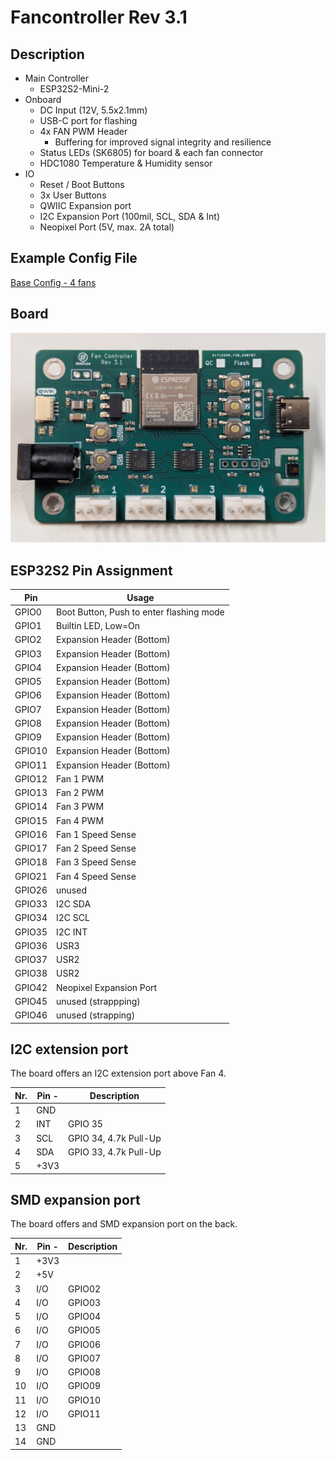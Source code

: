 # Fancontroller Rev 3.1

## Description

* Main Controller
  * ESP32S2-Mini-2
* Onboard
  * DC Input (12V, 5.5x2.1mm)
  * USB-C port for flashing
  * 4x FAN PWM Header
    * Buffering for improved signal integrity and resilience 
  * Status LEDs (SK6805) for board & each fan connector
  * HDC1080 Temperature & Humidity sensor
* IO
  * Reset / Boot Buttons
  * 3x User Buttons
  * QWIIC Expansion port
  * I2C Expansion Port (100mil, SCL, SDA & Int)
  * Neopixel Port (5V, max. 2A total)

## Example Config File

[Base Config - 4 fans](/fancontroller-rev3.1-esp32.yaml)

## Board

![view of the board](board_rev3.1.jpg)

## ESP32S2 Pin Assignment

Pin    | Usage
------ | ------
GPIO0  | Boot Button, Push to enter flashing mode
GPIO1  | Builtin LED, Low=On
GPIO2  | Expansion Header (Bottom)
GPIO3  | Expansion Header (Bottom)
GPIO4  | Expansion Header (Bottom)
GPIO5  | Expansion Header (Bottom)
GPIO6  | Expansion Header (Bottom)
GPIO7  | Expansion Header (Bottom)
GPIO8  | Expansion Header (Bottom)
GPIO9  | Expansion Header (Bottom)
GPIO10 | Expansion Header (Bottom)
GPIO11 | Expansion Header (Bottom)
GPIO12 | Fan 1 PWM
GPIO13 | Fan 2 PWM
GPIO14 | Fan 3 PWM
GPIO15 | Fan 4 PWM
GPIO16 | Fan 1 Speed Sense
GPIO17 | Fan 2 Speed Sense
GPIO18 | Fan 3 Speed Sense
GPIO21 | Fan 4 Speed Sense
GPIO26 | unused
GPIO33 | I2C SDA
GPIO34 | I2C SCL
GPIO35 | I2C INT
GPIO36 | USR3
GPIO37 | USR2
GPIO38 | USR2
GPIO42 | Neopixel Expansion Port
GPIO45 | unused (strappping)
GPIO46 | unused (strapping)

## I2C extension port

The board offers an I2C extension port above Fan 4.

Nr. | Pin -| Description
----|------|------------
1   | GND  | 
2   | INT  | GPIO 35
3   | SCL  | GPIO 34, 4.7k Pull-Up
4   | SDA  | GPIO 33, 4.7k Pull-Up
5   | +3V3 |

## SMD expansion port

The board offers and SMD expansion port on the back.

Nr. | Pin -| Description
----|------|------------
1   | +3V3 | 
2   | +5V  | 
3   | I/O  | GPIO02
4   | I/O  | GPIO03
5   | I/O  | GPIO04
6   | I/O  | GPIO05
7   | I/O  | GPIO06
8   | I/O  | GPIO07
9   | I/O  | GPIO08
10  | I/O  | GPIO09
11  | I/O  | GPIO10
12  | I/O  | GPIO11
13  | GND  | 
14  | GND  | 